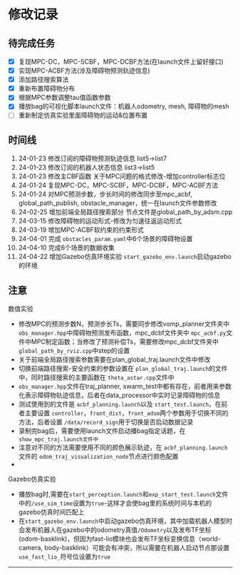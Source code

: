 # 修改记录

待完成任务
----------

- [X] 复现MPC-DC，MPC-SCBF，MPC-DCBF方法(在launch文件上留好接口)
- [X] 实现MPC-ACBF方法(涉及障碍物预测轨迹信息)
- [X] 添加路径搜索算法
- [X] 重新布置障碍物分布
- [X] 根据MPC参数调整tau值函数参数
- [X] 播放bag的可视化脚本launch文件：机器人odometry, mesh, 障碍物的mesh
- [ ] 重新制定仿真实验里面障碍物的运动&位置布置

时间线
------

1. 24-01-23 修改订阅的障碍物预测轨迹信息 list5->list7
2. 24-01-23 修改订阅的机器人状态信息 list3->list5
3. 24-01-23 修改主CBF函数 关于MPC问题的格式修改-增加controller标志位
4. 24-01-24 复现MPC-DC，MPC-SCBF，MPC-DCBF，MPC-ACBF方法
5. 24-01-24 对MPC预测步数，步长时间的修改同步至mpc_acbf, global_path_publish, obstacle_manager，统一在launch文件参数修改
6. 24-02-25 增加前端全局路径搜索部分 节点文件是global_path_by_adsm.cpp
7. 24-03-15 修改障碍物的运动形式-修改为匀速往返运动形式
8. 24-03-19 增加MPC-ACBF软约束的约束形式
9. 24-04-01 完成 `obstacles_param.yaml`中6个场景的障碍物设置
10. 24-04-10 完成6个场景的数据收集
11. 24-04-22 增加Gazebo仿真环境实验 `start_gazebo_env.launch`启动gazebo的环境

注意
----

数值实验
- 修改MPC的预测步数N，预测步长Ts，需要同步修改vomp_planner文件夹中 `obs_manager.hpp`中障碍物预测发布函数，mpc_dcbf文件夹中 `mpc_acbf.py`文件中MPC制定函数；当修改了预测补偿Ts，需要修改mpc_dcbf文件夹中 `global_path_by_rviz.cpp`中step的设置
- 关于前端全局路径搜索参数需要在plan_global_traj.launch文件中修改
- 切换前端路径搜索-安全约束的参数设置在 `plan_global_traj.launch`的文件中，同时路径搜索的主要函数在 `theta_astar.cpp`文件中
- `obs_manager.hpp`文件在traj_planner, swarm_test中都有存在，前者用来参数化表示障碍物轨迹信息，后者在data_processor中实时记录障碍物的信息
- 测试使用到的文件是 `acbf_planning.launch`以及 `start_test.launch`，在前者主要设置 `controller`，`front_dist`，`front_adsm`两个参数用于切换不同的方法，后者设置 `/data/record_sign`用于切换是否启动数据记录
- 录制完bag后，需要使用launch文件启动播bag指定话题，在 `show_mpc_traj.launch文件中`
- 注意对不同的方法需要使用不同的颜色展示轨迹，在 `acbf_planning.launch`文件的 `odom_traj_visualization_node`节点进行颜色配置
- 
Gazebo仿真实验
- 播放bag时,需要在`start_perception.launch`和`exp_start_test.launch`文件中的`/use_sim_time`设置为`true`-这样才会使bag里的系统时间与本机的gazebo仿真时间匹配上
- 在`start_gazebo_env.launch`中启动gazebo仿真环境，其中加载机器人模型时会发布机器人在gazebo中的odometry真值`/Odometry`以及发布TF坐标(odom-basklink)，但因为fast-lio模块也会发布TF坐标变换信息（world-camera, body-basklink）可能会有冲突，所以需要在机器人启动节点那设置`use_fast_lio_`符号位设置为`true`

---
